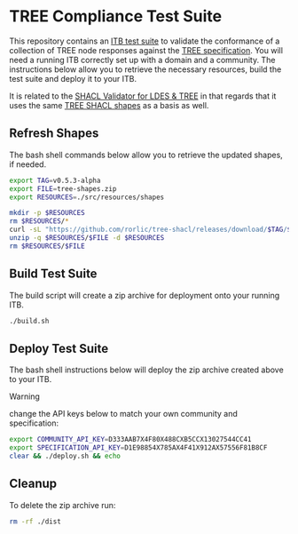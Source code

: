 # TREE Compliance Test Suite
This repository contains an [ITB test suite](https://interoperable-europe.ec.europa.eu/collection/interoperability-test-bed-repository/solution/interoperability-test-bed/documentation) to validate the conformance of a collection of TREE node responses against the [TREE specification](https://treecg.github.io/specification/). You will need a running ITB correctly set up with a domain and a community. The instructions below allow you to retrieve the necessary resources, build the test suite and deploy it to your ITB.

It is related to the [SHACL Validator for LDES & TREE](https://github.com/rorlic/shacl-validator) in that regards that it uses the same [TREE SHACL shapes](https://github.com/rorlic/tree-shacl) as a basis as well.

## Refresh Shapes
The bash shell commands below allow you to retrieve the updated shapes, if needed.
```bash
export TAG=v0.5.3-alpha
export FILE=tree-shapes.zip
export RESOURCES=./src/resources/shapes

mkdir -p $RESOURCES
rm $RESOURCES/*
curl -sL "https://github.com/rorlic/tree-shacl/releases/download/$TAG/$FILE" -o $RESOURCES/$FILE
unzip -q $RESOURCES/$FILE -d $RESOURCES
rm $RESOURCES/$FILE
```

## Build Test Suite
The build script will create a zip archive for deployment onto your running ITB.
```bash
./build.sh
```

## Deploy Test Suite
The bash shell instructions below will deploy the zip archive created above to your ITB.

>[!WARNING]
> change the API keys below to match your own community and specification:

```bash
export COMMUNITY_API_KEY=D333AAB7X4F80X488CXB5CCX13027544CC41
export SPECIFICATION_API_KEY=D1E98854X785AX4F41X912AX57556F81B8CF
clear && ./deploy.sh && echo
```

## Cleanup
To delete the zip archive run:
```bash
rm -rf ./dist
```
